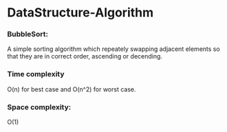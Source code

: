 # DataStructure-Algorithm
### BubbleSort:
A simple sorting algorithm which repeately swapping adjacent elements so that they are in correct order, ascending or decending.

### Time complexity
O(n) for best case and O(n^2) for worst case.

### Space complexity:
O(1)
